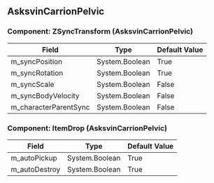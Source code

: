 ## AsksvinCarrionPelvic

### Component: ZSyncTransform (AsksvinCarrionPelvic)

|Field|Type|Default Value|
|---|---|---|
|m_syncPosition|System.Boolean|True|
|m_syncRotation|System.Boolean|True|
|m_syncScale|System.Boolean|False|
|m_syncBodyVelocity|System.Boolean|False|
|m_characterParentSync|System.Boolean|False|

### Component: ItemDrop (AsksvinCarrionPelvic)

|Field|Type|Default Value|
|---|---|---|
|m_autoPickup|System.Boolean|True|
|m_autoDestroy|System.Boolean|True|

